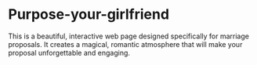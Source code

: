 # Purpose-your-girlfriend
This is a beautiful, interactive web page designed specifically for marriage proposals. It creates a magical, romantic atmosphere that will make your proposal unforgettable and engaging.
